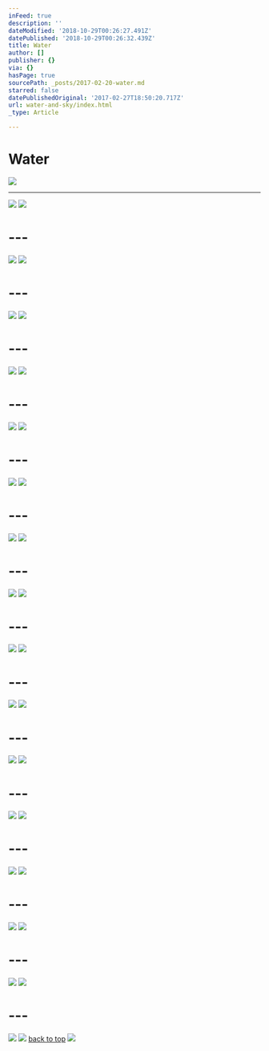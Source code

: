 ```yaml
---
inFeed: true
description: ''
dateModified: '2018-10-29T00:26:27.491Z'
datePublished: '2018-10-29T00:26:32.439Z'
title: Water
author: []
publisher: {}
via: {}
hasPage: true
sourcePath: _posts/2017-02-20-water.md
starred: false
datePublishedOriginal: '2017-02-27T18:50:20.717Z'
url: water-and-sky/index.html
_type: Article

---
```

# Water
![](https://the-grid-user-content.s3-us-west-2.amazonaws.com/d398183d-27a4-4246-9aac-7755bd04dd7c.jpg)

---

![](https://the-grid-user-content.s3-us-west-2.amazonaws.com/ade66a18-549b-4cdd-a840-bec7c3b8ac91.jpg)
![](https://the-grid-user-content.s3-us-west-2.amazonaws.com/c9cf5831-abf1-4ece-bc16-561ec0dcc25a.jpg)

# ---
![](https://the-grid-user-content.s3-us-west-2.amazonaws.com/4b97f791-d47e-4f7a-a2c1-c60ffd9b0225.jpg)
![](https://the-grid-user-content.s3-us-west-2.amazonaws.com/f8f4b327-d0f0-4450-a1f1-c2754a899cd2.jpg)

# ---
![](https://the-grid-user-content.s3-us-west-2.amazonaws.com/46bbf79e-8204-497e-a40c-e460268ab872.jpg)
![](https://the-grid-user-content.s3-us-west-2.amazonaws.com/8a8ff91a-61c9-4296-822c-37b1b55ac8b2.jpg)

# ---
![](https://the-grid-user-content.s3-us-west-2.amazonaws.com/80393489-ad15-4fc3-8bb8-3e095dbded90.jpg)
![](https://the-grid-user-content.s3-us-west-2.amazonaws.com/d0b7a071-b0c9-4c23-a0be-69c26f768866.jpg)

# ---
![](https://the-grid-user-content.s3-us-west-2.amazonaws.com/3aa692cc-97e0-4744-9b9c-70157d102593.jpg)
![](https://the-grid-user-content.s3-us-west-2.amazonaws.com/c45d15ea-6501-48cd-bbd0-44aa0518a163.jpg)

# ---
![](https://the-grid-user-content.s3-us-west-2.amazonaws.com/594229d2-48ad-4592-9e7f-3fbd5a9b4a6b.jpg)
![](https://the-grid-user-content.s3-us-west-2.amazonaws.com/a904efdf-34bb-4ad2-8f64-e87ffdd7823f.jpg)

# ---
![](https://the-grid-user-content.s3-us-west-2.amazonaws.com/83423721-1439-4c81-8230-43e567a5e63d.jpg)
![](https://the-grid-user-content.s3-us-west-2.amazonaws.com/fbf4fdbb-d715-43ea-b716-3b71ec894eb1.jpg)

# ---
![](https://the-grid-user-content.s3-us-west-2.amazonaws.com/0367b647-a5d3-4d4e-b5d7-7f56fa13bd9e.jpg)
![](https://the-grid-user-content.s3-us-west-2.amazonaws.com/84a147aa-f437-430a-9faf-babfb5ed93f5.jpg)

# ---
![](https://the-grid-user-content.s3-us-west-2.amazonaws.com/bc88be28-1adf-472c-a32e-6f468cec34ae.jpg)
![](https://the-grid-user-content.s3-us-west-2.amazonaws.com/cebdcfdc-1b2d-47ae-9d62-6bb7914b4ad6.jpg)

# ---
![](https://the-grid-user-content.s3-us-west-2.amazonaws.com/8388aa0f-b720-4fcc-9728-7dc4e1c9d97a.jpg)
![](https://the-grid-user-content.s3-us-west-2.amazonaws.com/9b98b018-d387-4a09-8717-ee90f4e03608.jpg)

# ---
![](https://the-grid-user-content.s3-us-west-2.amazonaws.com/6aba8f49-bab3-4902-92f7-6eedfa8709e8.jpg)
![](https://the-grid-user-content.s3-us-west-2.amazonaws.com/afef77a8-7e57-405e-8828-498ae75188f5.jpg)

# ---
![](https://the-grid-user-content.s3-us-west-2.amazonaws.com/b6fcdb88-dbd5-4bc8-8355-486002026f26.jpg)
![](https://the-grid-user-content.s3-us-west-2.amazonaws.com/a9adbac1-a2a1-422c-9ad9-899b33fde2d6.jpg)

# ---
![](https://the-grid-user-content.s3-us-west-2.amazonaws.com/8bcaeed8-adc6-4cdf-b54f-8f1efaaf7b90.jpg)
![](https://the-grid-user-content.s3-us-west-2.amazonaws.com/23e367e3-d9af-4209-8e23-3684f3dcf7c3.jpg)

# ---
![](https://the-grid-user-content.s3-us-west-2.amazonaws.com/2555319b-3abb-410a-88ad-2309e90f2094.jpg)
![](https://the-grid-user-content.s3-us-west-2.amazonaws.com/66f690a8-e83a-442a-b6df-a03fd50b7dba.jpg)

# ---
![](https://the-grid-user-content.s3-us-west-2.amazonaws.com/d9f4904b-1e8e-4e26-b413-46e6ceda5c39.jpg)
![](https://the-grid-user-content.s3-us-west-2.amazonaws.com/19c567af-36fa-4468-86ef-56103ec51886.jpg)

# ---
![](https://the-grid-user-content.s3-us-west-2.amazonaws.com/cd917132-6e3c-4d2a-b732-863c05590489.jpg)
![](https://the-grid-user-content.s3-us-west-2.amazonaws.com/bb587a2e-4e49-41b8-9231-43e7911d65ec.jpg)
[back to top][0]
![](https://the-grid-user-content.s3-us-west-2.amazonaws.com/2202b479-59a4-497b-aaf6-d98eff295cc0.jpg)

[0]: https://thegrid.ai/ourfriends/water-and-sky/
